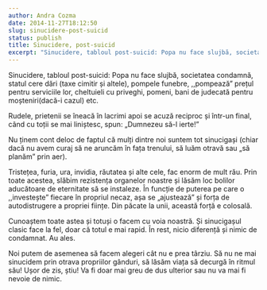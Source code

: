 ```yaml
---
author: Andra Cozma
date: 2014-11-27T18:12:50
slug: sinucidere-post-suicid
status: publish
title: Sinucidere, post-suicid
excerpt: "Sinucidere, tabloul post-suicid: Popa nu face slujbă, societatea condamnă, statul cere dări (taxe cimitir și altele), pompele funebre, ,,pompează” prețul  "
---
```

Sinucidere, tabloul post-suicid: Popa nu face slujbă, societatea condamnă, statul cere dări (taxe cimitir și altele), pompele funebre, ,,pompează” prețul pentru serviciile lor, cheltuieli cu priveghi, pomeni, bani de judecată pentru moșteniri(dacă-i cazul) etc.

Rudele, prietenii se îneacă în lacrimi apoi se acuză reciproc și într-un final, când cu toții se mai liniștesc, spun: „Dumnezeu să-l ierte!”

Nu ținem cont deloc de faptul că mulți dintre noi suntem tot sinucigași (chiar dacă nu avem curaj să ne aruncăm în fața trenului, să luăm otravă sau „să planăm” prin aer).

Tristețea, furia, ura, invidia, răutatea și alte cele, fac enorm de mult rău. Prin toate acestea, slăbim rezistența organelor noastre și lăsăm loc bolilor aducătoare de eternitate să se instaleze. În funcție de puterea pe care o ,,investește” fiecare în propriul necaz, așa se „ajustează” și forța de autodistrugere a propriei ființe. Din păcate la unii, această forță e colosală.

Cunoaștem toate astea și totuși o facem cu voia noastră. Și sinucigașul clasic face la fel, doar că totul e mai rapid. În rest, nicio diferență și nimic de condamnat. Au ales.

Noi putem de asemenea să facem alegeri cât nu e prea târziu. Să nu ne mai sinucidem prin otrava propriilor gânduri, să lăsăm viața să decurgă în ritmul său! Ușor de zis, știu! Va fi doar mai greu de dus ulterior sau nu va mai fi nevoie de nimic.
    